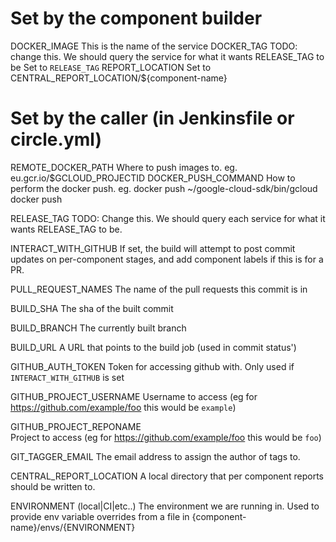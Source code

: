 # Set by the component builder
DOCKER_IMAGE
    This is the name of the service
DOCKER_TAG
    TODO: change this. We should query the service for what it wants RELEASE_TAG
    to be
    Set to `RELEASE_TAG`
REPORT_LOCATION
    Set to CENTRAL_REPORT_LOCATION/${component-name}

# Set by the caller (in Jenkinsfile or circle.yml)
REMOTE_DOCKER_PATH
    Where to push images to.
    eg.
        eu.gcr.io/$GCLOUD_PROJECTID
DOCKER_PUSH_COMMAND
    How to perform the docker push.
    eg.
        docker push
        ~/google-cloud-sdk/bin/gcloud docker push

RELEASE_TAG
    TODO: Change this. We should query each service for what it wants RELEASE_TAG
    to be.

INTERACT_WITH_GITHUB
    If set, the build will attempt to post commit updates on per-component
    stages, and add component labels if this is for a PR.

PULL_REQUEST_NAMES
    The name of the pull requests this commit is in

BUILD_SHA
    The sha of the built commit

BUILD_BRANCH
    The currently built branch

BUILD_URL
    A URL that points to the build job (used in commit status')

GITHUB_AUTH_TOKEN
    Token for accessing github with. Only used if `INTERACT_WITH_GITHUB` is set

GITHUB_PROJECT_USERNAME
    Username to access (eg for https://github.com/example/foo this would be
    `example`)

GITHUB_PROJECT_REPONAME    
    Project to access (eg for https://github.com/example/foo this would be
    `foo`)

GIT_TAGGER_EMAIL
    The email address to assign the author of tags to.

CENTRAL_REPORT_LOCATION
    A local directory that per component reports should be written to.

ENVIRONMENT (local|CI|etc..)
    The environment we are running in. Used to provide env variable overrides
    from a file in {component-name}/envs/{ENVIRONMENT}
